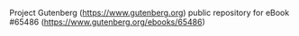 Project Gutenberg (https://www.gutenberg.org) public repository for
eBook #65486 (https://www.gutenberg.org/ebooks/65486)
